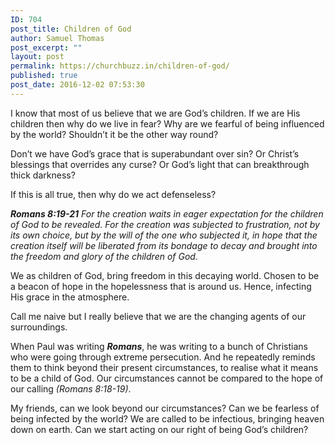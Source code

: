 ```yaml
---
ID: 704
post_title: Children of God
author: Samuel Thomas
post_excerpt: ""
layout: post
permalink: https://churchbuzz.in/children-of-god/
published: true
post_date: 2016-12-02 07:53:30
---
```

I know that most of us believe that we are God’s children. If we are His children then why do we live in fear? Why are we fearful of being influenced by the world? Shouldn’t it be the other way round?

<span style="font-weight: 400;">Don’t we have God’s grace that is superabundant over sin? Or Christ’s blessings that overrides any curse? Or God’s light that can breakthrough thick darkness?</span>

<span style="font-weight: 400;">If this is all true, then why do we act defenseless? </span>

<b><i>Romans 8:19-21</i></b>
<i><span style="font-weight: 400;">For the creation waits in eager expectation for the children of God to be revealed. For the creation was subjected to frustration, not by its own choice, but by the will of the one who subjected it, in hope that the creation itself will be liberated from its bondage to decay and brought into the freedom and glory of the children of God.</span></i>

<span style="font-weight: 400;">We as children of God, bring freedom in this decaying world. Chosen to be a beacon of hope in the hopelessness that is around us. Hence, infecting His grace in the atmosphere. </span>

<span style="font-weight: 400;">Call me naive but I really believe that we are the changing agents of our surroundings. </span>

<span style="font-weight: 400;">When Paul was writing </span><b><i>Romans</i></b><span style="font-weight: 400;">, he was writing to a bunch of Christians who were going through extreme persecution. And he repeatedly reminds them to think beyond their present circumstances, to realise what it means to be a child of God. Our circumstances cannot be compared to the hope of our calling </span><i><span style="font-weight: 400;">(Romans 8:18-19)</span></i><span style="font-weight: 400;">. </span>

<span style="font-weight: 400;">My friends, can we look beyond our circumstances? Can we be fearless of being infected by the world? We are called to be infectious, bringing heaven down on earth. Can we start acting on our right of being God’s children?</span>